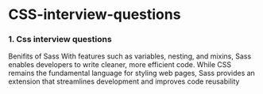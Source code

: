 # CSS-interview-questions
### 1. Css interview questions ###

Benifits of Sass
With features such as variables, nesting, and mixins, Sass enables developers to write cleaner, more efficient code. While CSS remains the fundamental language for styling web pages, Sass provides an extension that streamlines development and improves code reusability
